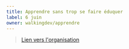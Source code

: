 ```yaml
---
title: Apprendre sans trop se faire éduquer
label: 6 juin
owner: walkingdev/apprendre
---
```


> [Lien vers l'organisation](http://walkingdev.fr)
